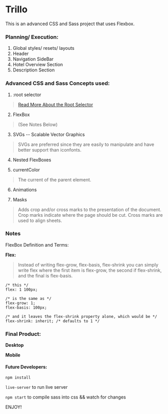 # Trillo

This is an advanced CSS and Sass project that uses Flexbox.

### Planning/ Execution:
1. Global styles/ resets/ layouts
2. Header
3. Navigation SideBar
4. Hotel Overview Section
5. Description Section

### Advanced CSS and Sass Concepts used:
1. :root selector 
> [Read More About the Root Selector](https://css-tricks.com/almanac/selectors/r/root/)

2. FlexBox
> (See Notes Below)

3. SVGs -- Scalable Vector Graphics
> SVGs are preferred since they are easily to manipulate and have better support than iconfonts.

4. Nested FlexBoxes

5. currentColor
> The current of the parent element.

6. Animations

7. Masks
> Adds crop and/or cross marks to the presentation of the document. Crop marks indicate where the page should be cut. Cross marks are used to align sheets.

###  Notes
FlexBox Definition and Terms:

**Flex:**
>Instead of writing flex-grow, flex-basis, flex-shrink you can simply write flex where the first item is flex-grow, the second if flex-shrink, and the final is flex-basis. 
```
/* this */
flex: 1 100px;

/* is the same as */
flex-grow: 1;
flex-basis: 100px;

/* and it leaves the flex-shrink property alone, which would be */
flex-shrink: inherit; /* defaults to 1 */
```


### Final Product:

**Desktop**

<!-- ![](project-large.jpg) -->

**Mobile**

<!-- ![](project-small.jpg) -->

#### Future Developers:
`npm install`

`live-server` to run live server

`npm start` to compile sass into css && watch for changes

ENJOY!